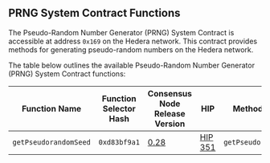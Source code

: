 ## PRNG System Contract Functions

The Pseudo-Random Number Generator (PRNG) System Contract is accessible at address `0x169` on the Hedera network. This contract provides methods for generating pseudo-random numbers on the Hedera network.

The table below outlines the available Pseudo-Random Number Generator (PRNG) System Contract functions:

| Function Name         | Function Selector Hash | Consensus Node Release Version                                               | HIP                                            | Method Interface        |
| --------------------- | ---------------------- | ---------------------------------------------------------------------------- | ---------------------------------------------- | ----------------------- |
| `getPseudorandomSeed` | `0xd83bf9a1`           | [0.28](https://docs.hedera.com/hedera/networks/release-notes/services#v0.28) | [HIP 351](https://hips.hedera.com/hip/hip-351) | `getPseudorandomSeed()` |
